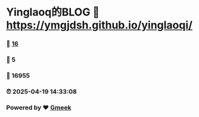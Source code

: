 # Yinglaoq的BLOG :link: https://ymgjdsh.github.io/yinglaoqi/ 
### :page_facing_up: [16](https://ymgjdsh.github.io/yinglaoqi//tag.html) 
### :speech_balloon: 5 
### :hibiscus: 16955 
### :alarm_clock: 2025-04-19 14:33:08 
### Powered by :heart: [Gmeek](https://github.com/Meekdai/Gmeek)
